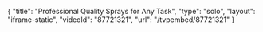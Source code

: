 {
    "title": "Professional Quality Sprays for Any Task",
    "type": "solo",
    "layout": "iframe-static",
    "videoId": "87721321",
    "url": "\/tvpembed\/87721321"
}